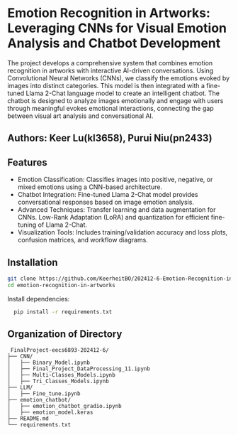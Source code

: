 # Emotion Recognition in Artworks: Leveraging CNNs for Visual Emotion Analysis and Chatbot Development
The project develops a comprehensive system that combines emotion recognition in artworks with interactive AI-driven conversations. Using Convolutional Neural Networks (CNNs), we classify the emotions evoked by images into distinct categories. This model is then integrated with a fine-tuned Llama 2-Chat language model to create an intelligent chatbot. The chatbot is designed to analyze images emotionally and engage with users through meaningful evokes emotional interactions, connecting the gap between visual art analysis and conversational AI.

Authors: Keer Lu(kl3658), Purui Niu(pn2433)
---
## Features
* Emotion Classification: Classifies images into positive, negative, or mixed emotions using a CNN-based architecture.
* Chatbot Integration: Fine-tuned Llama 2-Chat model provides conversational responses based on image emotion analysis.
* Advanced Techniques:
Transfer learning and data augmentation for CNNs.
Low-Rank Adaptation (LoRA) and quantization for efficient fine-tuning of Llama 2-Chat.
* Visualization Tools: Includes training/validation accuracy and loss plots, confusion matrices, and workflow diagrams.




## Installation

 ```bash
git clone https://github.com/KeerheitBO/202412-6-Emotion-Recognition-in-Artworks.git
cd emotion-recognition-in-artworks
```

 Install dependencies:
 ```bash
   pip install -r requirements.txt
```



## Organization of Directory

```
 FinalProject-eecs6893-202412-6/
├── CNN/
│   ├── Binary_Model.ipynb
│   ├── Final_Project_DataProcessing_11.ipynb
│   ├── Multi-Classes_Models.ipynb
│   ├── Tri_Classes_Models.ipynb
├── LLM/
│   ├── Fine_tune.ipynb
├── emotion_chatbot/
│   ├── emotion_chatbot_gradio.ipynb
│   ├── emotion_model.keras 
├── README.md
└── requirements.txt
```
